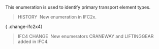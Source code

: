 ﻿This enumeration is used to identify primary transport element types.

> HISTORY&nbsp; New enumeration in IFC2x.

{ .change-ifc2x4}
> IFC4 CHANGE&nbsp; New enumerators CRANEWAY and LIFTINGGEAR added in IFC4.
